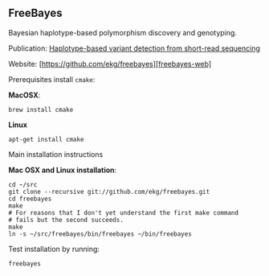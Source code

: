 ## FreeBayes

Bayesian haplotype-based polymorphism discovery and genotyping. 

Publication: [Haplotype-based variant detection from short-read sequencing][freebayes-pub]

Website: [https://github.com/ekg/freebayes][freebayes-web]

[freebayes-pub]: http://arxiv.org/abs/1207.3907
[freebayes-web]: https://github.com/ekg/freebayes

Prerequisites install `cmake`:

**MacOSX**:

	brew install cmake
	
**Linux**

	apt-get install cmake

Main installation instructions

**Mac OSX and Linux installation**:

	cd ~/src
	git clone --recursive git://github.com/ekg/freebayes.git
	cd freebayes
	make
	# For reasons that I don't yet understand the first make command
	# fails but the second succeeds.
	make
	ln -s ~/src/freebayes/bin/freebayes ~/bin/freebayes
 
Test installation by running:

    freebayes
    